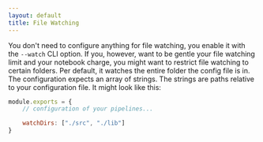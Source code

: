 ```yaml
---
layout: default
title: File Watching
---
```


You don't need to configure anything for file watching, you enable it with the
`--watch` CLI option. If you, however, want to be gentle your file watching
limit and your notebook charge, you might want to restrict file watching to
certain folders. Per default, it watches the entire folder the config file is
in. The configuration expects an array of strings. The strings are paths
relative to your configuration file. It might look like this:

```js
module.exports = {
    // configuration of your pipelines...

    watchDirs: ["./src", "./lib"]
}
```
